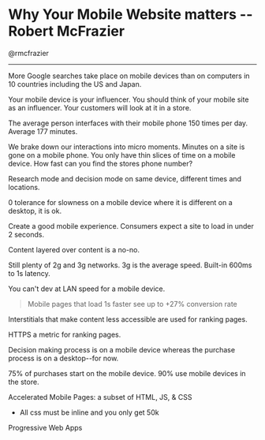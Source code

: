 # Why Your Mobile Website matters -- Robert McFrazier

@rmcfrazier

---

More Google searches take place on mobile devices than on computers in 10 countries including the US and Japan.  

Your mobile device is your influencer.  You should think of your mobile site as an influencer.  Your customers will look at it in a store.  

The average person interfaces with their mobile phone 150 times per day.  Average 177 minutes.  

We brake down our interactions into micro moments.  Minutes on a site is gone on a mobile phone.  You only have thin slices of time on a mobile device.  How fast can you find the stores phone number?

Research mode and decision mode on same device, different times and locations.  

0 tolerance for slowness on a mobile device where it is different on a desktop, it is ok.     

Create a good mobile experience.  Consumers expect a site to load in under 2 seconds.  

Content layered over content is a no-no. 

Still plenty of 2g and 3g networks.  3g is the average speed.  Built-in 600ms to 1s latency.      

You can't dev at LAN speed for a mobile device.   

>Mobile pages that load 1s faster see up to +27% conversion rate  


Interstitials that make content less accessible are used for ranking pages.  

HTTPS a metric for ranking pages.  

Decision making process is on a mobile device whereas the purchase process is on a desktop--for now.  

75% of purchases start on the mobile device.  90% use mobile devices in the store.   

Accelerated Mobile Pages: a subset of HTML, JS, & CSS 
- All css must be inline and you only get 50k

Progressive Web Apps  


